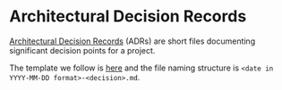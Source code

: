 # Architectural Decision Records
[Architectural Decision Records](https://github.com/joelparkerhenderson/architecture_decision_record) (ADRs) are short files documenting significant decision points for a project.

The template we follow is [here](https://github.com/joelparkerhenderson/architecture_decision_record/blob/master/adr_template_by_michael_nygard.md) and the file naming structure is `<date in YYYY-MM-DD format>-<decision>.md`.
